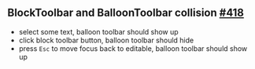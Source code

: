 ## BlockToolbar and BalloonToolbar collision [#418](https://github.com/ckeditor/ckeditor5-ui/issues/418)

- select some text, balloon toolbar should show up
- click block toolbar button, balloon toolbar should hide
- press `Esc` to move focus back to editable, balloon toolbar should show up
